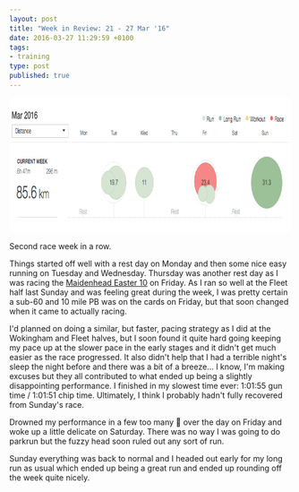 ```yaml
---
layout: post
title: "Week in Review: 21 - 27 Mar '16"
date: 2016-03-27 11:29:59 +0100
tags:
- training
type: post
published: true
---
```


<a href="/img/week-in-review-21-27Mar16.png"><img alt="Week in Review: 21 - 27 Mar '16" class="center" height="240" src="/img/week-in-review-21-27Mar16.png" width="840" /></a>

Second race week in a row.

Things started off well with a rest day on Monday and then some nice easy running on Tuesday and Wednesday.  Thursday was another rest day as I was racing the [Maidenhead Easter 10](http://www.maidenheadac.co.uk/easter+10/general) on Friday.  As I ran so well at the Fleet half last Sunday and was feeling great during the week, I was pretty certain a sub-60 and 10 mile PB was on the cards on Friday, but that soon changed when it came to actually racing.

I'd planned on doing a similar, but faster, pacing strategy as I did at the Wokingham and Fleet halves, but I soon found it quite hard going keeping my pace up at the slower pace in the early stages and it didn't get much easier as the race progressed.  It also didn't help that I had a terrible night's sleep the night before and there was a bit of a breeze... I know, I'm making excuses but they all contributed to what ended up being a slightly disappointing performance. I finished in my slowest time ever: 1:01:55 gun time / 1:01:51 chip time.  Ultimately, I think I probably hadn't fully recovered from Sunday's race.

Drowned my performance in a few too many 🍻 over the day on Friday and woke up a little delicate on Saturday. There was no way I was going to do parkrun but the fuzzy head soon ruled out any sort of run.

Sunday everything was back to normal and I headed out early for my long run as usual which ended up being a great run and ended up rounding off the week quite nicely.
